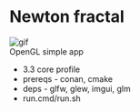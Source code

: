 # Newton fractal
![gif](https://github.com/NikolaiSviridov/opengl-course/blob/master/hw1_fractal/pics/newton_fractal.gif)  
OpenGL simple app
* 3.3 core profile
* prereqs - conan, cmake
* deps - glfw, glew, imgui, glm
* run.cmd/run.sh
